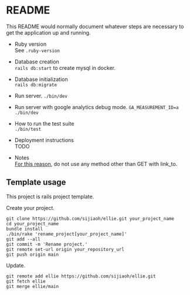 # README

This README would normally document whatever steps are necessary to get the
application up and running.

- Ruby version  
  See `.ruby-version`

- Database creation  
  `rails db:start` to create mysql in docker.

- Database initialization  
  `rails db:migrate`

- Run server.
  `./bin/dev`

- Run server with google analytics debug mode.
  `GA_MEASUREMENT_ID=a ./bin/dev`

- How to run the test suite  
  `./bin/test`

- Deployment instructions  
  TODO

- Notes  
  [For this reason][link_to_reason], do not use any method other than GET with link_to.

## Template usage

This project is rails project template.

Create your project.

```
git clone https://github.com/sijiaoh/ellie.git your_project_name
cd your_project_name
bundle install
./bin/rake 'rename_project[your_project_name]'
git add --all
git commit -m 'Rename project.'
git remote set-url origin your_repository_url
git push origin main
```

Update.

```
git remote add ellie https://github.com/sijiaoh/ellie.git
git fetch ellie
git merge ellie/main
```

[link_to_reason]: https://qiita.com/jnchito/items/5c41a7031404c313da1f#destroy%E3%81%AE%E3%83%AC%E3%82%B9%E3%83%9D%E3%83%B3%E3%82%B9%E3%81%AB-status-see_other-%E3%82%92%E4%BB%98%E3%81%91%E3%82%8B%E5%BF%85%E8%A6%81%E3%81%8C%E3%81%82%E3%82%8B
